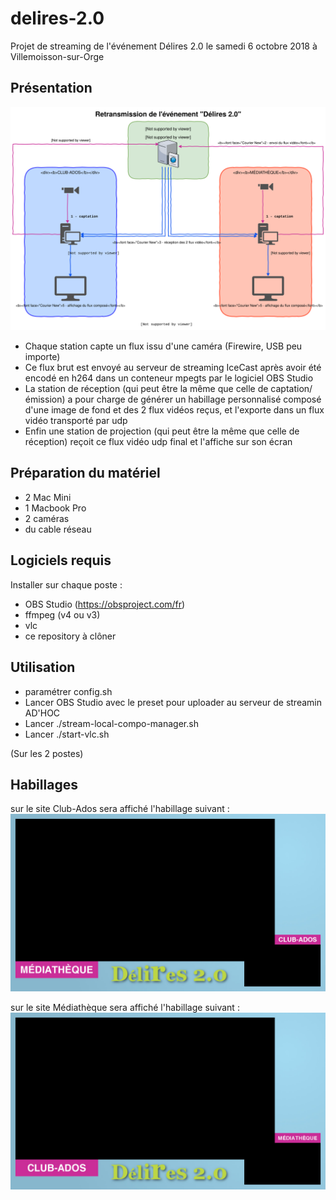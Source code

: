 # delires-2.0

Projet de streaming de l'événement Délires 2.0 le samedi 6 octobre 2018 à Villemoisson-sur-Orge

## Présentation

![Synoptique](synoptique.svg)

- Chaque station capte un flux issu d'une caméra (Firewire, USB peu importe)
- Ce flux brut est envoyé au serveur de streaming IceCast après avoir été encodé en h264 dans un conteneur mpegts par le logiciel OBS Studio
- La station de réception (qui peut être la même que celle de captation/émission) a pour charge de générer un habillage personnalisé composé d'une image de fond et des 2 flux vidéos reçus, et l'exporte dans un flux vidéo transporté par udp
- Enfin une station de projection (qui peut être la même que celle de réception) reçoit ce flux vidéo udp final et l'affiche sur son écran

## Préparation du matériel

- 2 Mac Mini
- 1 Macbook Pro
- 2 caméras
- du cable réseau

## Logiciels requis

Installer sur chaque poste :

- OBS Studio (https://obsproject.com/fr)
- ffmpeg (v4 ou v3)
- vlc
- ce repository à clôner

## Utilisation

- paramétrer config.sh
- Lancer OBS Studio avec le preset pour uploader au serveur de streamin AD'HOC
- Lancer ./stream-local-compo-manager.sh
- Lancer ./start-vlc.sh

(Sur les 2 postes)

## Habillages

sur le site Club-Ados sera affiché l'habillage suivant :
![Habillage Club-Ados](habillage-club-ados.jpg)

sur le site Médiathèque sera affiché l'habillage suivant :
![Habillage Médiathèque](habillage-mediatheque.jpg)

